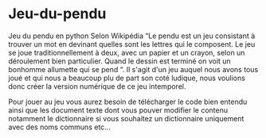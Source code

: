 # Jeu-du-pendu
Jeu du pendu en python
Selon Wikipédia “Le pendu est un jeu consistant à trouver un mot en devinant quelles sont les lettres qui le composent. Le jeu se joue traditionnellement à deux, avec un papier et un crayon, selon un déroulement bien particulier. Quand le dessin est terminé on voit un bonhomme allumette qui se pend “. Il s'agit d'un jeu auquel nous avons tous joué et qui nous a beaucoup plu de part son coté ludique, nous voulions donc créer la version numérique de ce jeu intemporel.

Pour jouer au jeu vous aurez besoin de télécharger le code bien entendu ainsi que les document texte dont vous pouver modifier le contenu notamment le dictionnaire si vous souhaitez un dictionnaire uniquement avec des noms communs etc...
